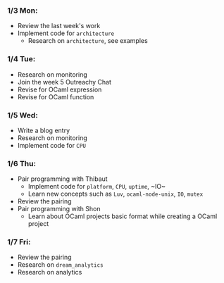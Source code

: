 ### 1/3 Mon: 
- Review the last week's work
- Implement code for `architecture`
  - Research on `architecture`, see examples


### 1/4 Tue:
- Research on monitoring
- Join the week 5 Outreachy Chat
- Revise for OCaml expression
- Revise for OCaml function



### 1/5 Wed:
- Write a blog entry
- Research on monitoring
- Implement code for `CPU`



### 1/6 Thu:
- Pair programming with Thibaut
  - Implement code for `platform`, `CPU`, `uptime`, ~IO~
  - Learn new concepts such as `Luv`, `ocaml-node-unix`, `IO`, `mutex`
- Review the pairing 
- Pair programming with Shon
  - Learn about OCaml projects basic format while creating a OCaml project 


### 1/7 Fri:
- Review the pairing 
- Research on `dream_analytics`
- Research on analytics
